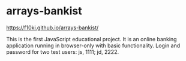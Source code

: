 # arrays-bankist
https://f10ki.github.io/arrays-bankist/

This is the first JavaScript educational project. It is an online banking application running in browser-only with basic functionality. Login and password for two test users: js, 1111; jd, 2222.
